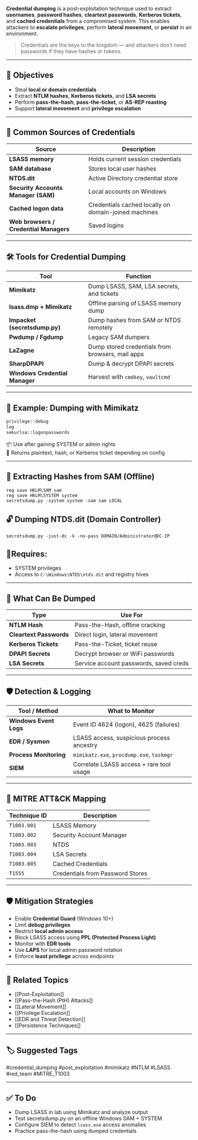 **Credential dumping** is a post-exploitation technique used to extract **usernames**, **password hashes**, **cleartext passwords**, **Kerberos tickets**, and **cached credentials** from a compromised system. This enables attackers to **escalate privileges**, perform **lateral movement**, or **persist** in an environment.

> Credentials are the keys to the kingdom — and attackers don’t need passwords if they have hashes or tokens.

---

## 🎯 Objectives

- Steal **local or domain credentials**
- Extract **NTLM hashes**, **Kerberos tickets**, and **LSA secrets**
- Perform **pass-the-hash**, **pass-the-ticket**, or **AS-REP roasting**
- Support **lateral movement** and **privilege escalation**

---

## 🧱 Common Sources of Credentials

| Source              | Description                                 |
|---------------------|---------------------------------------------|
| **LSASS memory**     | Holds current session credentials           |
| **SAM database**     | Stores local user hashes                    |
| **NTDS.dit**         | Active Directory credential store           |
| **Security Accounts Manager (SAM)** | Local accounts on Windows  |
| **Cached logon data** | Credentials cached locally on domain-joined machines |
| **Web browsers / Credential Managers** | Saved logins            |

---

## 🛠 Tools for Credential Dumping

| Tool           | Function                                |
|----------------|------------------------------------------|
| **Mimikatz**    | Dump LSASS, SAM, LSA secrets, and tickets |
| **lsass.dmp + Mimikatz** | Offline parsing of LSASS memory dump |
| **Impacket (secretsdump.py)** | Dump hashes from SAM or NTDS remotely |
| **Pwdump / Fgdump** | Legacy SAM dumpers                    |
| **LaZagne**     | Dump stored credentials from browsers, mail apps |
| **SharpDPAPI**  | Dump & decrypt DPAPI secrets             |
| **Windows Credential Manager** | Harvest with `cmdkey`, `vaultcmd` |

---

## 📘 Example: Dumping with Mimikatz

```bash
privilege::debug
log
sekurlsa::logonpasswords
```

📦 Use after gaining SYSTEM or admin rights  
🧠 Returns plaintext, hash, or Kerberos ticket depending on config

---

## 🔧 Extracting Hashes from SAM (Offline)
```
reg save HKLM\SAM sam
reg save HKLM\SYSTEM system
secretsdump.py -system system -sam sam LOCAL
```

## 🔓 Dumping NTDS.dit (Domain Controller)
```
secretsdump.py -just-dc -k -no-pass DOMAIN/Administrator@DC-IP
```

## 📍Requires:

- SYSTEM privileges
- Access to `C:\Windows\NTDS\ntds.dit` and registry hives

---

## 🔑 What Can Be Dumped

|Type|Use For|
|---|---|
|**NTLM Hash**|Pass-the-Hash, offline cracking|
|**Cleartext Passwords**|Direct login, lateral movement|
|**Kerberos Tickets**|Pass-the-Ticket, ticket reuse|
|**DPAPI Secrets**|Decrypt browser or WiFi passwords|
|**LSA Secrets**|Service account passwords, saved creds|

---

## 🛡 Detection & Logging

|Tool / Method|What to Monitor|
|---|---|
|**Windows Event Logs**|Event ID 4624 (logon), 4625 (failures)|
|**EDR / Sysmon**|LSASS access, suspicious process ancestry|
|**Process Monitoring**|`mimikatz.exe`, `procdump.exe`, `taskmgr`|
|**SIEM**|Correlate LSASS access + rare tool usage|

---

## 🧠 MITRE ATT&CK Mapping

|Technique ID|Description|
|---|---|
|`T1003.001`|LSASS Memory|
|`T1003.002`|Security Account Manager|
|`T1003.003`|NTDS|
|`T1003.004`|LSA Secrets|
|`T1003.005`|Cached Credentials|
|`T1555`|Credentials from Password Stores|

---

## 🛡 Mitigation Strategies

- Enable **Credential Guard** (Windows 10+)
- Limit **debug privileges**
- Restrict **local admin access**
- Block LSASS access using **PPL (Protected Process Light)**
- Monitor with **EDR tools**
- Use **LAPS** for local admin password rotation
- Enforce **least privilege** across endpoints

---

## 🔗 Related Topics

- [[Post-Exploitation]]
- [[Pass-the-Hash (PtH) Attacks]]
- [[Lateral Movement]]
- [[Privilege Escalation]]
- [[EDR and Threat Detection]]
- [[Persistence Techniques]]

---

## 🏷 Suggested Tags

#credential_dumping #post_exploitation #mimikatz #NTLM #LSASS #red_team #MITRE_T1003

---

## ✅ To Do

-  Dump LSASS in lab using Mimikatz and analyze output
-  Test secretsdump.py on an offline Windows SAM + SYSTEM
-  Configure SIEM to detect `lsass.exe` access anomalies
-  Practice pass-the-hash using dumped credentials